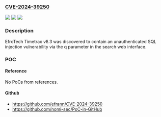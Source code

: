 ### [CVE-2024-39250](https://cve.mitre.org/cgi-bin/cvename.cgi?name=CVE-2024-39250)
![](https://img.shields.io/static/v1?label=Product&message=n%2Fa&color=blue)
![](https://img.shields.io/static/v1?label=Version&message=n%2Fa&color=blue)
![](https://img.shields.io/static/v1?label=Vulnerability&message=n%2Fa&color=brighgreen)

### Description

EfroTech Timetrax v8.3 was discovered to contain an unauthenticated SQL injection vulnerability via the q parameter in the search web interface.

### POC

#### Reference
No PoCs from references.

#### Github
- https://github.com/efrann/CVE-2024-39250
- https://github.com/nomi-sec/PoC-in-GitHub

